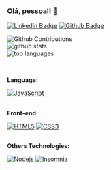 ### Olá, pessoal! 👋
[![Linkedin Badge](https://img.shields.io/badge/-murilomininel-blue?style=flat&logo=Linkedin&logoColor=white&link=https://www.linkedin.com/in/murilo-mininel-259011212/)](https://www.linkedin.com/in/murilo-mininel-259011212/) [![Github Badge](https://img.shields.io/badge/-Github-000?style=flat-square&logo=Github&logoColor=white&link=https://github.com/MuriloMininel)](https://github.com/MuriloMininel)


![Github Contributions](https://github-readme-streak-stats.herokuapp.com/?user=MuriloMininel)<br>
![github stats](https://github-readme-stats.vercel.app/api?username=MuriloMininel&show_icons=true&hide_title=true)<br>
![top languages](https://github-readme-stats.vercel.app/api/top-langs/?username=MuriloMininel&langs_count=10&layout=compact)

<Br>

**Language:**

[![JavaScript](https://img.shields.io/badge/-JavaScript-black?style=flat-square&logo=javascript&link=https://github.com/MuriloMininel/)](https://github.com/MuriloMininel/) 

##

**Front-end:**

[![HTML5](https://img.shields.io/badge/-HTML5-E34F26?style=flat-square&logo=html5&logoColor=white&link=https://github.com/MuriloMininel/)](https://github.com/MuriloMininel/)   [![CSS3](https://img.shields.io/badge/-CSS3-1572B6?style=flat-square&logo=css3&link=https://github.com/MuriloMininel/)](https://github.com/MuriloMininel/) 

##
  
**Others Technologies:**
  
[![Nodejs](https://img.shields.io/badge/-Nodejs-black?style=flat-square&logo=Node.js&link=https://github.com/MuriloMininel/)](https://github.com/MuriloMininel/) [![Insomnia](https://img.shields.io/badge/-Insomnia-5849BE?style=flat-square&logo=Insomnia&link=https://github.com/MuriloMininel/)](https://github.com/MuriloMininel/)

<!--
**MuriloMininel/MuriloMininel** is a ✨ _special_ ✨ repository because its `README.md` (this file) appears on your GitHub profile.


Here are some ideas to get you started:

- 🔭 I’m currently working on ...
- 🌱 I’m currently learning ...
- 👯 I’m looking to collaborate on ...
- 🤔 I’m looking for help with ...
- 💬 Ask me about ...
- 📫 How to reach me: ...
- 😄 Pronouns: ...
- ⚡ Fun fact: ...
-->
